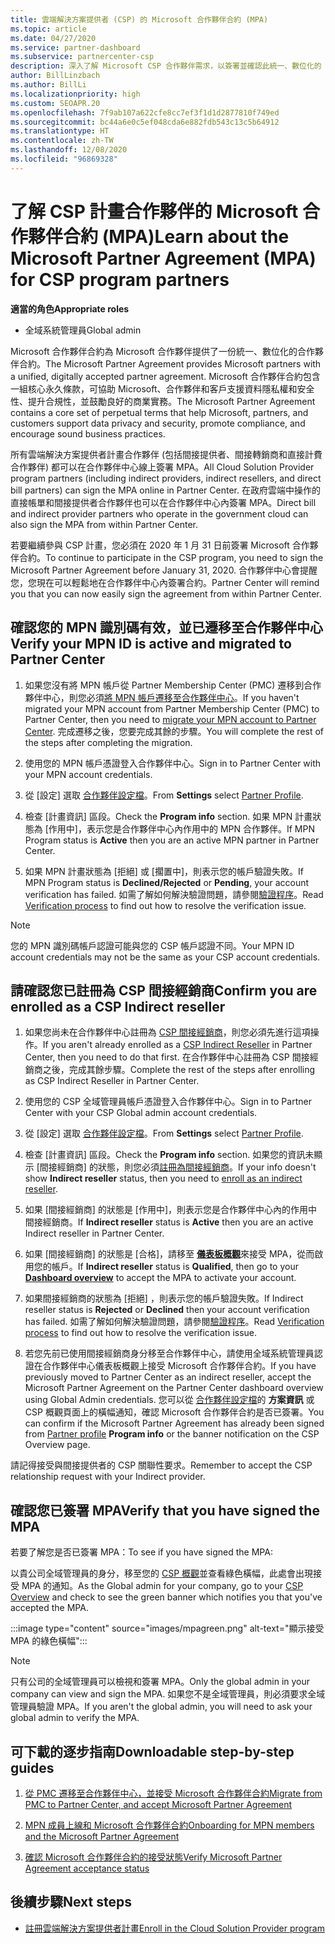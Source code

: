 ```yaml
---
title: 雲端解決方案提供者 (CSP) 的 Microsoft 合作夥伴合約 (MPA)
ms.topic: article
ms.date: 04/27/2020
ms.service: partner-dashboard
ms.subservice: partnercenter-csp
description: 深入了解 Microsoft CSP 合作夥伴需求，以簽署並確認此統一、數位化的 Microsoft 合作夥伴合約 (MPA)。
author: BillLinzbach
ms.author: BillLi
ms.localizationpriority: high
ms.custom: SEOAPR.20
ms.openlocfilehash: 7f9ab107a622cfe8cc7ef3f1d1d2877810f749ed
ms.sourcegitcommit: bc44a6e0c5ef048cda6e882fdb543c13c5b64912
ms.translationtype: HT
ms.contentlocale: zh-TW
ms.lasthandoff: 12/08/2020
ms.locfileid: "96869328"
---
```

# <a name="learn-about-the-microsoft-partner-agreement-mpa-for-csp-program-partners"></a><span data-ttu-id="65eb4-103">了解 CSP 計畫合作夥伴的 Microsoft 合作夥伴合約 (MPA)</span><span class="sxs-lookup"><span data-stu-id="65eb4-103">Learn about the Microsoft Partner Agreement (MPA) for CSP program partners</span></span>

<span data-ttu-id="65eb4-104">**適當的角色**</span><span class="sxs-lookup"><span data-stu-id="65eb4-104">**Appropriate roles**</span></span>

- <span data-ttu-id="65eb4-105">全域系統管理員</span><span class="sxs-lookup"><span data-stu-id="65eb4-105">Global admin</span></span>

<span data-ttu-id="65eb4-106">Microsoft 合作夥伴合約為 Microsoft 合作夥伴提供了一份統一、數位化的合作夥伴合約。</span><span class="sxs-lookup"><span data-stu-id="65eb4-106">The Microsoft Partner Agreement provides Microsoft partners with a unified, digitally accepted partner agreement.</span></span> <span data-ttu-id="65eb4-107">Microsoft 合作夥伴合約包含一組核心永久條款，可協助 Microsoft、合作夥伴和客戶支援資料隱私權和安全性、提升合規性，並鼓勵良好的商業實務。</span><span class="sxs-lookup"><span data-stu-id="65eb4-107">The Microsoft Partner Agreement contains a core set of perpetual terms that help Microsoft, partners, and customers support data privacy and security, promote compliance, and encourage sound business practices.</span></span>

<span data-ttu-id="65eb4-108">所有雲端解決方案提供者計畫合作夥伴 (包括間接提供者、間接轉銷商和直接計費合作夥伴) 都可以在合作夥伴中心線上簽署 MPA。</span><span class="sxs-lookup"><span data-stu-id="65eb4-108">All Cloud Solution Provider program partners (including indirect providers, indirect resellers, and direct bill partners) can sign the MPA online in Partner Center.</span></span> <span data-ttu-id="65eb4-109">在政府雲端中操作的直接帳單和間接提供者合作夥伴也可以在合作夥伴中心內簽署 MPA。</span><span class="sxs-lookup"><span data-stu-id="65eb4-109">Direct bill and indirect provider partners who operate in the government cloud can also sign the MPA from within Partner Center.</span></span>

<span data-ttu-id="65eb4-110">若要繼續參與 CSP 計畫，您必須在 2020 年 1 月 31 日前簽署 Microsoft 合作夥伴合約。</span><span class="sxs-lookup"><span data-stu-id="65eb4-110">To continue to participate in the CSP program, you need to sign the Microsoft Partner Agreement before January 31, 2020.</span></span> <span data-ttu-id="65eb4-111">合作夥伴中心會提醒您，您現在可以輕鬆地在合作夥伴中心內簽署合約。</span><span class="sxs-lookup"><span data-stu-id="65eb4-111">Partner Center will remind you that you can now easily sign the agreement from within Partner Center.</span></span>

## <a name="verify-your-mpn-id-is-active-and-migrated-to-partner-center"></a><span data-ttu-id="65eb4-112">確認您的 MPN 識別碼有效，並已遷移至合作夥伴中心</span><span class="sxs-lookup"><span data-stu-id="65eb4-112">Verify your MPN ID is active and migrated to Partner Center</span></span>

1. <span data-ttu-id="65eb4-113">如果您沒有將 MPN 帳戶從 Partner Membership Center (PMC) 遷移到合作夥伴中心，則您必須[將 MPN 帳戶遷移至合作夥伴中心](move-pmc-pc-map.md)。</span><span class="sxs-lookup"><span data-stu-id="65eb4-113">If you haven't migrated your MPN account from Partner Membership Center (PMC) to Partner Center, then you need to [migrate your MPN account to Partner Center](move-pmc-pc-map.md).</span></span> <span data-ttu-id="65eb4-114">完成遷移之後，您要完成其餘的步驟。</span><span class="sxs-lookup"><span data-stu-id="65eb4-114">You will complete the rest of the steps after completing the migration.</span></span> 

1. <span data-ttu-id="65eb4-115">使用您的 MPN 帳戶憑證登入合作夥伴中心。</span><span class="sxs-lookup"><span data-stu-id="65eb4-115">Sign in to Partner Center with your MPN account credentials.</span></span>
 
1. <span data-ttu-id="65eb4-116">從 [設定] 選取 [合作夥伴設定檔](https://partner.microsoft.com/pcv/accountsettings/connectedpartnerprofile)。</span><span class="sxs-lookup"><span data-stu-id="65eb4-116">From **Settings** select [Partner Profile](https://partner.microsoft.com/pcv/accountsettings/connectedpartnerprofile).</span></span>

1. <span data-ttu-id="65eb4-117">檢查 [計畫資訊] 區段。</span><span class="sxs-lookup"><span data-stu-id="65eb4-117">Check the **Program info** section.</span></span> <span data-ttu-id="65eb4-118">如果 MPN 計畫狀態為 [作用中]，表示您是合作夥伴中心內作用中的 MPN 合作夥伴。</span><span class="sxs-lookup"><span data-stu-id="65eb4-118">If MPN Program status is **Active** then you are an active MPN partner in Partner Center.</span></span>
 
1. <span data-ttu-id="65eb4-119">如果 MPN 計畫狀態為 [拒絕] 或 [擱置中]，則表示您的帳戶驗證失敗。</span><span class="sxs-lookup"><span data-stu-id="65eb4-119">If MPN Program status is **Declined/Rejected** or **Pending**, your account verification has failed.</span></span> <span data-ttu-id="65eb4-120">如需了解如何解決驗證問題，請參閱[驗證程序](verification-responses.md)。</span><span class="sxs-lookup"><span data-stu-id="65eb4-120">Read [Verification process](verification-responses.md) to find out how to resolve the verification issue.</span></span>



>[!NOTE]
><span data-ttu-id="65eb4-121">您的 MPN 識別碼帳戶認證可能與您的 CSP 帳戶認證不同。</span><span class="sxs-lookup"><span data-stu-id="65eb4-121">Your MPN ID account credentials may not be the same as your CSP account credentials.</span></span>

## <a name="confirm-you-are-enrolled-as-a-csp-indirect-reseller"></a><span data-ttu-id="65eb4-122">請確認您已註冊為 CSP 間接經銷商</span><span class="sxs-lookup"><span data-stu-id="65eb4-122">Confirm you are enrolled as a CSP Indirect reseller</span></span>

1. <span data-ttu-id="65eb4-123">如果您尚未在合作夥伴中心註冊為 [CSP 間接經銷商](enrolling-in-the-csp-program.md)，則您必須先進行這項操作。</span><span class="sxs-lookup"><span data-stu-id="65eb4-123">If you aren't already enrolled as a [CSP Indirect Reseller](enrolling-in-the-csp-program.md)  in Partner Center, then you need to do that first.</span></span> <span data-ttu-id="65eb4-124">在合作夥伴中心註冊為 CSP 間接經銷商之後，完成其餘步驟。</span><span class="sxs-lookup"><span data-stu-id="65eb4-124">Complete the rest of the steps after enrolling as CSP Indirect Reseller in Partner Center.</span></span>

1. <span data-ttu-id="65eb4-125">使用您的 CSP 全域管理員帳戶憑證登入合作夥伴中心。</span><span class="sxs-lookup"><span data-stu-id="65eb4-125">Sign in to Partner Center with your CSP Global admin account credentials.</span></span>

1. <span data-ttu-id="65eb4-126">從 [設定] 選取 [合作夥伴設定檔](https://partner.microsoft.com/pcv/accountsettings/partnerprofile)。</span><span class="sxs-lookup"><span data-stu-id="65eb4-126">From **Settings** select [Partner Profile](https://partner.microsoft.com/pcv/accountsettings/partnerprofile).</span></span>

1. <span data-ttu-id="65eb4-127">檢查 [計畫資訊] 區段。</span><span class="sxs-lookup"><span data-stu-id="65eb4-127">Check the **Program info** section.</span></span> <span data-ttu-id="65eb4-128">如果您的資訊未顯示 [間接經銷商] 的狀態，則您必須[註冊為間接經銷商](https://partner.microsoft.com/cloud-solution-provider/whats-required)。</span><span class="sxs-lookup"><span data-stu-id="65eb4-128">If your info doesn't show **Indirect reseller** status, then you need to [enroll as an indirect reseller](https://partner.microsoft.com/cloud-solution-provider/whats-required).</span></span>

1. <span data-ttu-id="65eb4-129">如果 [間接經銷商] 的狀態是 [作用中]，則表示您是合作夥伴中心內的作用中間接經銷商。</span><span class="sxs-lookup"><span data-stu-id="65eb4-129">If  **Indirect reseller** status is **Active** then you are an active Indirect reseller in Partner Center.</span></span>
 
4. <span data-ttu-id="65eb4-130">如果 [間接經銷商] 的狀態是 [合格]，請移至 [**儀表板概觀**](https://partner.microsoft.com/pcv/dashboard/overview)來接受 MPA，從而啟用您的帳戶。</span><span class="sxs-lookup"><span data-stu-id="65eb4-130">If  **Indirect reseller** status is **Qualified**, then go to your [**Dashboard overview**](https://partner.microsoft.com/pcv/dashboard/overview) to accept the MPA to activate your account.</span></span>
 
1. <span data-ttu-id="65eb4-131">如果間接經銷商的狀態為 [拒絕] ，則表示您的帳戶驗證失敗。</span><span class="sxs-lookup"><span data-stu-id="65eb4-131">If Indirect reseller status is **Rejected** or **Declined** then your account verification has failed.</span></span> <span data-ttu-id="65eb4-132">如需了解如何解決驗證問題，請參閱[驗證程序](verification-responses.md)。</span><span class="sxs-lookup"><span data-stu-id="65eb4-132">Read [Verification process](verification-responses.md) to find out how to resolve the verification issue.</span></span>

1. <span data-ttu-id="65eb4-133">若您先前已使用間接經銷商身分移至合作夥伴中心，請使用全域系統管理員認證在合作夥伴中心儀表板概觀上接受 Microsoft 合作夥伴合約。</span><span class="sxs-lookup"><span data-stu-id="65eb4-133">If you have previously moved to Partner Center as an indirect reseller, accept the Microsoft Partner Agreement on the Partner Center dashboard overview using Global Admin credentials.</span></span> <span data-ttu-id="65eb4-134">您可以從 [合作夥伴設定檔](https://partner.microsoft.com/pcv/accountsettings/partnerprofile)的 **方案資訊** 或 CSP 概觀頁面上的橫幅通知，確認 Microsoft 合作夥伴合約是否已簽署。</span><span class="sxs-lookup"><span data-stu-id="65eb4-134">You can confirm if the Microsoft Partner Agreement has already been signed from [Partner profile](https://partner.microsoft.com/pcv/accountsettings/partnerprofile) **Program info** or the banner notification on the CSP Overview page.</span></span>

<span data-ttu-id="65eb4-135">請記得接受與間接提供者的 CSP 關聯性要求。</span><span class="sxs-lookup"><span data-stu-id="65eb4-135">Remember to accept the CSP relationship request with your Indirect provider.</span></span>

## <a name="verify-that-you-have-signed-the-mpa"></a><span data-ttu-id="65eb4-136">確認您已簽署 MPA</span><span class="sxs-lookup"><span data-stu-id="65eb4-136">Verify that you have signed the MPA</span></span>

<span data-ttu-id="65eb4-137">若要了解您是否已簽署 MPA：</span><span class="sxs-lookup"><span data-stu-id="65eb4-137">To see if you have signed the MPA:</span></span>

 <span data-ttu-id="65eb4-138">以貴公司全域管理員的身分，移至您的 [CSP 概觀](https://partner.microsoft.com/pcv/dashboard/overview)並查看綠色橫幅，此處會出現接受 MPA 的通知。</span><span class="sxs-lookup"><span data-stu-id="65eb4-138">As the Global admin for your company, go to your [CSP Overview](https://partner.microsoft.com/pcv/dashboard/overview) and check to see the green banner which notifies you that you've accepted the MPA.</span></span>

 
:::image type="content" source="images/mpagreen.png" alt-text="顯示接受 MPA 的綠色橫幅":::

>[!NOTE]
><span data-ttu-id="65eb4-140">只有公司的全域管理員可以檢視和簽署 MPA。</span><span class="sxs-lookup"><span data-stu-id="65eb4-140">Only the global admin in your company can view and sign the MPA.</span></span> <span data-ttu-id="65eb4-141">如果您不是全域管理員，則必須要求全域管理員驗證 MPA。</span><span class="sxs-lookup"><span data-stu-id="65eb4-141">If you aren't the global admin, you will need to ask your global admin to verify the MPA.</span></span>


## <a name="downloadable-step-by-step-guides"></a><span data-ttu-id="65eb4-142">可下載的逐步指南</span><span class="sxs-lookup"><span data-stu-id="65eb4-142">Downloadable step-by-step guides</span></span>

1. [<span data-ttu-id="65eb4-143">從 PMC 遷移至合作夥伴中心，並接受 Microsoft 合作夥伴合約</span><span class="sxs-lookup"><span data-stu-id="65eb4-143">Migrate from PMC to Partner Center, and accept Microsoft Partner Agreement</span></span>](https://assetsprod.microsoft.com/mpn/migrate-pmc-pc-mpa-guide.pptx)

2. [<span data-ttu-id="65eb4-144">MPN 成員上線和 Microsoft 合作夥伴合約</span><span class="sxs-lookup"><span data-stu-id="65eb4-144">Onboarding for MPN members and the Microsoft Partner Agreement</span></span>](https://assetsprod.microsoft.com/mpn/onboard-pc-csp-mpn-mpa-guide.pptx)

3. [<span data-ttu-id="65eb4-145">確認 Microsoft 合作夥伴合約的接受狀態</span><span class="sxs-lookup"><span data-stu-id="65eb4-145">Verify Microsoft Partner Agreement acceptance status</span></span>](https://assetsprod.microsoft.com/mpn/verify-mpa-acceptance-status.pptx)
 
## <a name="next-steps"></a><span data-ttu-id="65eb4-146">後續步驟</span><span class="sxs-lookup"><span data-stu-id="65eb4-146">Next steps</span></span>

- [<span data-ttu-id="65eb4-147">註冊雲端解決方案提供者計畫</span><span class="sxs-lookup"><span data-stu-id="65eb4-147">Enroll in the Cloud Solution Provider program</span></span>](enrolling-in-the-csp-program.md)

